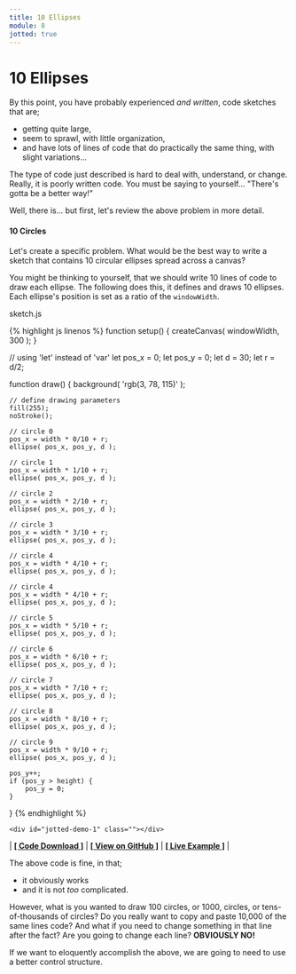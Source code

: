 ```yaml
---
title: 10 Ellipses
module: 8
jotted: true
---
```


# 10 Ellipses

By this point, you have probably experienced _and written_, code sketches that are;

- getting quite large,
- seem to sprawl, with little organization,
- and have lots of lines of code that do practically the same thing, with slight variations...

The type of code just described is hard to deal with, understand, or change. Really, it is poorly written code. You must be saying to yourself... "There's gotta be a better way!"

Well, there is... but first, let's review the above problem in more detail.

#### 10 Circles

Let's create a specific problem. What would be the best way to write a sketch that contains 10 circular ellipses spread across a canvas?

You might be thinking to yourself, that we should write 10 lines of code to draw each ellipse. The following does this, it defines and draws 10 ellipses. Each ellipse's position is set as a ratio of the `windowWidth`.

<div id="code-heading">sketch.js</div>


{% highlight js linenos %}
function setup() {
    createCanvas( windowWidth, 300 );
}


// using 'let' instead of 'var'
let pos_x = 0;
let pos_y = 0;
let d = 30;
let r = d/2;

function draw() {
    background( 'rgb(3, 78, 115)' );

    // define drawing parameters
    fill(255);
    noStroke();

    // circle 0
    pos_x = width * 0/10 + r;
    ellipse( pos_x, pos_y, d );

    // circle 1
    pos_x = width * 1/10 + r;
    ellipse( pos_x, pos_y, d );

    // circle 2
    pos_x = width * 2/10 + r;
    ellipse( pos_x, pos_y, d );

    // circle 3
    pos_x = width * 3/10 + r;
    ellipse( pos_x, pos_y, d );

    // circle 4
    pos_x = width * 4/10 + r;
    ellipse( pos_x, pos_y, d );

    // circle 4
    pos_x = width * 4/10 + r;
    ellipse( pos_x, pos_y, d );

    // circle 5
    pos_x = width * 5/10 + r;
    ellipse( pos_x, pos_y, d );

    // circle 6
    pos_x = width * 6/10 + r;
    ellipse( pos_x, pos_y, d );

    // circle 7
    pos_x = width * 7/10 + r;
    ellipse( pos_x, pos_y, d );

    // circle 8
    pos_x = width * 8/10 + r;
    ellipse( pos_x, pos_y, d );

    // circle 9
    pos_x = width * 9/10 + r;
    ellipse( pos_x, pos_y, d );

    pos_y++;
    if (pos_y > height) {
        pos_y = 0;
    }
}
{% endhighlight %}


    <div id="jotted-demo-1" class=""></div>
</div>
<script>
    new Jotted(document.querySelector("#jotted-demo-1"), {
    files: [
        {
            type: "js",
            url:"https://raw.githubusercontent.com/Montana-Media-Arts/120_CreativeCoding/master/lecture_code/08/01_for_wrong_01/sketch.js"
        },
        {
            type: "html",
            url:"../../../p5_resources/index.html"
    }],
    // plugins: [ "codemirror", "console" ]
    plugins: [ "codemirror" ]
});
</script>

| [**[ Code Download ]**](https://github.com/Montana-Media-Arts/120_CreativeCoding/raw/master/lecture_code/08/01_for_wrong_01/01_for_wrong_01.zip) | [**[ View on GitHub ]**](https://github.com/Montana-Media-Arts/120_CreativeCoding/raw/master/lecture_code/08/01_for_wrong_01/) | [**[ Live Example ]**](https://montana-media-arts.github.io/120_CreativeCoding/lecture_code/08/01_for_wrong_01/) |


The above code is fine, in that;

- it obviously works
- and it is not _too_ complicated.

However, what is you wanted to draw 100 circles, or 1000, circles, or tens-of-thousands of circles? Do you really want to copy and paste 10,000 of the same lines code? And what if you need to change something in that line after the fact? Are you going to change each line? **OBVIOUSLY NO!**

If we want to eloquently accomplish the above, we are going to need to use a better control structure.
